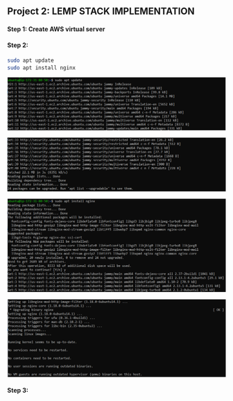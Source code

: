 ## Project 2: LEMP STACK IMPLEMENTATION

#### Step 1: Create AWS virtual server 

#### Step 2: 

```bash
sudo apt update
sudo apt install nginx
```

<!-- Images -->

![.](images/img_1.png)

![.](images/img_2.png)

![.](images/img_3.png)

![.](images/img_4.png)


#### Step 3: 
